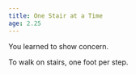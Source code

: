 ```yaml
---
title: One Stair at a Time
age: 2.25
---
```

You learned to show concern. <Add stat="CHA"></Add>

To walk on stairs, one foot per step. <Add stat="DEX"></Add>
